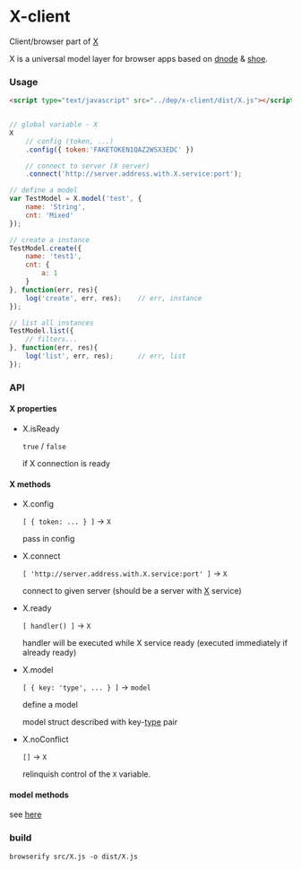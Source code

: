 X-client
=

Client/browser part of [X](https://github.com/nighca/X)

X is a universal model layer for browser apps based on [dnode](https://github.com/substack/dnode) & [shoe](https://github.com/substack/shoe).

### Usage

```html
<script type="text/javascript" src="../dep/x-client/dist/X.js"></script>
```

```javascript

// global variable - X
X
	// config (token, ...)
	.config({ token:'FAKETOKEN1QAZ2WSX3EDC' })

	// connect to server (X server)
	.connect('http://server.address.with.X.service:port');

// define a model
var TestModel = X.model('test', {
	name: 'String',
	cnt: 'Mixed'
});

// create a instance
TestModel.create({
	name: 'test1',
	cnt: {
		a: 1
	}
}, function(err, res){
	log('create', err, res);	// err, instance
});

// list all instances
TestModel.list({
	// filters...
}, function(err, res){
	log('list', err, res);		// err, list
});

```
	

### API

#### X properties

* X.isReady

	`true` / `false`

	if X connection is ready

#### X methods

* X.config

	`[ { token: ... } ]` -> `X`

	pass in config

* X.connect

	`[ 'http://server.address.with.X.service:port' ]` -> `X`

	connect to given server (should be a server with [X](https://github.com/nighca/X) service)

* X.ready

	`[ handler() ]` -> `X`

	handler will be executed while X service ready (executed immediately if already ready)

* X.model

	`[ { key: 'type', ... } ]` -> `model`

	define a model

	model struct described with key-[type](https://github.com/nighca/X#field-types) pair

* X.noConflict

	`[]` -> `X`

	relinquish control of the `X` variable.

#### model methods

see [here](https://github.com/nighca/X#model-methods)

### build

	browserify src/X.js -o dist/X.js